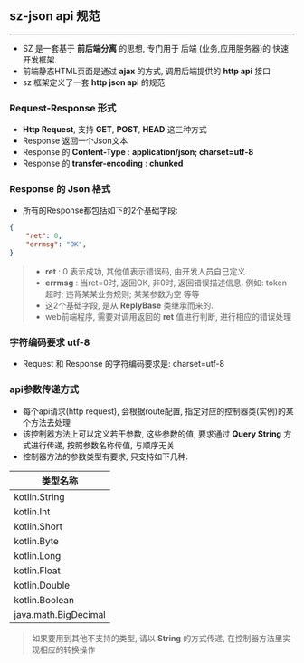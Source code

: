 ## sz-json api 规范 
---
* SZ 是一套基于 **前后端分离** 的思想, 专门用于 后端 (业务,应用服务器)的 快速开发框架.
* 前端静态HTML页面是通过 **ajax** 的方式, 调用后端提供的 **http api** 接口
* sz 框架定义了一套 **http json api** 的规范

### Request-Response 形式
* **Http Request**, 支持 **GET**, **POST**, **HEAD** 这三种方式
* Response 返回一个Json文本
* Response 的 **Content-Type** : **application/json; charset=utf-8**
* Response 的 **transfer-encoding** : **chunked**

### Response 的 Json 格式
* 所有的Response都包括如下的2个基础字段:
```json
{
    "ret": 0,
    "errmsg": "OK",
}
```

> - **ret** : 0 表示成功, 其他值表示错误码, 由开发人员自己定义. 
> - **errmsg** : 当ret=0时, 返回OK, 非0时, 返回错误描述信息. 例如: token超时; 违背某某业务规则; 某某参数为空 等等
> - 这2个基础字段, 是从 **ReplyBase** 类继承而来的. 
> - web前端程序, 需要对调用返回的 **ret** 值进行判断, 进行相应的错误处理


### 字符编码要求 utf-8
* Request 和 Response 的字符编码要求是: charset=utf-8

### api参数传递方式
* 每个api请求(http request), 会根据route配置, 指定对应的控制器类(实例)的某个方法去处理
* 该控制器方法上可以定义若干参数, 这些参数的值, 要求通过 **Query String** 方式进行传递, 按照参数名称传值, 与顺序无关
* 控制器方法的参数类型有要求, 只支持如下几种:   

|       类型名称       |
| -------------------- |
| kotlin.String        |
| kotlin.Int           |
| kotlin.Short         |
| kotlin.Byte          |
| kotlin.Long          |
| kotlin.Float         |
| kotlin.Double        |
| kotlin.Boolean       |
| java.math.BigDecimal |

> 如果要用到其他不支持的类型, 请以 **String** 的方式传递, 在控制器方法里实现相应的转换操作